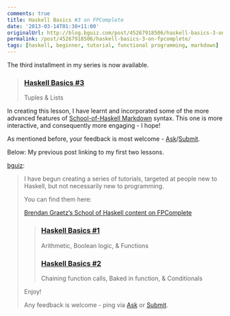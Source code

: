 ```yaml
---
comments: true
title: Haskell Basics #3 on FPComplete
date: '2013-03-14T01:30+11:00'
originalUrl: http://blog.bguiz.com/post/45267918506/haskell-basics-3-on-fpcomplete
permalink: /post/45267918506/haskell-basics-3-on-fpcomplete/
tags: [haskell, beginner, tutorial, functional programming, markdown]
---
```


<p>The third installment in my series is now available.</p>
<blockquote>
<h3><a href="https://www.fpcomplete.com/user/bguiz/haskell-basics-4" target="_blank">Haskell Basics #3</a></h3>
<p>Tuples &amp; Lists</p>
</blockquote>
<p>In creating this lesson, I have learnt and incorporated some of the more advanced features of <a href="https://www.fpcomplete.com/school/how-to-use-the-school-of-haskell/soh-markdown" target="_blank">School-of-Haskell Markdown</a> syntax. This one is more interactive, and consequently more engaging - I hope!</p>
<p>As mentioned before, your feedback is most welcome - <a href="http://bguiz.com/ask" title="Ask Brendan Graetz anything" target="_blank">Ask</a>/<a href="http://bguiz.com/submit" title="Submit to Brendan Graetz" target="_blank">Submit</a>.</p>
<p>Below: My previous post linking to my first two lessons.</p>
<p><a class="tumblr_blog" href="http://bguiz.com/post/44749485994/new-haskell-basics-tutorials-available-on-fpcomplete" target="_blank">bguiz</a>:</p>
<blockquote>
<p>I have begun creating a series of tutorials, targeted at people new to Haskell, but not necessarily new to programming.</p>
<p>You can find them here:</p>
<p><a href="https://www.fpcomplete.com/user/bguiz?" target="_blank">Brendan Graetz’s School of Haskell content on FPComplete</a></p>
<blockquote>
<h3><a href="https://www.fpcomplete.com/user/bguiz/haskell-basics-1" target="_blank">Haskell Basics #1</a></h3>
<p>Arithmetic, Boolean logic, &amp; Functions</p>
<h3><a href="https://www.fpcomplete.com/user/bguiz/haskell-basics-2" target="_blank">Haskell Basics #2</a></h3>
<p>Chaining function calls, Baked in function, &amp; Conditionals</p>
</blockquote>
<p>Enjoy!</p>
<p>Any feedback is welcome - ping via <a href="http://bguiz.com/ask" title="Ask Brendan Graetz anything" target="_blank">Ask</a> or <a href="http://bguiz.com/submit" title="Submit to Brendan Graetz" target="_blank">Submit</a>.</p>

</blockquote>
